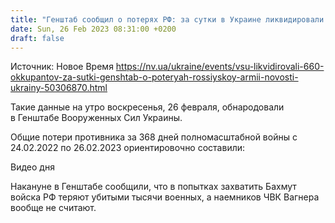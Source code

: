 ```yaml
---
title: "Генштаб сообщил о потерях РФ: за сутки в Украине ликвидировали более 660 оккупантов и шесть танков"
date: Sun, 26 Feb 2023 08:31:00 +0200
draft: false
---
```

Источник: Новое Время https://nv.ua/ukraine/events/vsu-likvidirovali-660-okkupantov-za-sutki-genshtab-o-poteryah-rossiyskoy-armii-novosti-ukrainy-50306870.html


Такие данные на утро воскресенья, 26 февраля, обнародовали в Генштабе Вооруженных Сил Украины.

Общие потери противника за 368 дней полномасштабной войны с 24.02.2022 по 26.02.2023 ориентировочно составили:

  Видео дня   

Накануне в Генштабе сообщили, что в попытках захватить Бахмут войска РФ теряют убитыми тысячи военных, а наемников ЧВК Вагнера вообще не считают.
